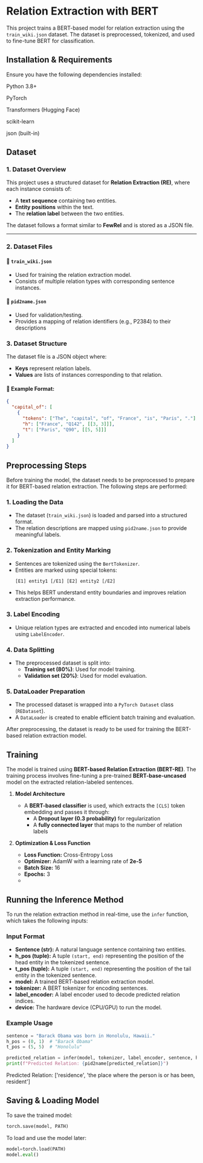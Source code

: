 # Relation Extraction with BERT

This project trains a BERT-based model for relation extraction using the `train_wiki.json` dataset. The dataset is preprocessed, tokenized, and used to fine-tune BERT for classification.

## Installation & Requirements

Ensure you have the following dependencies installed:

Python 3.8+

PyTorch

Transformers (Hugging Face)

scikit-learn

json (built-in)

## Dataset

### 1️. Dataset Overview
This project uses a structured dataset for **Relation Extraction (RE)**, where each instance consists of:
- A **text sequence** containing two entities.
- **Entity positions** within the text.
- The **relation label** between the two entities.

The dataset follows a format similar to **FewRel** and is stored as a JSON file.

---
###  2️.  Dataset Files
#### 🔹 `train_wiki.json`
- Used for training the relation extraction model.
- Consists of multiple relation types with corresponding sentence instances.

#### 🔹 `pid2name.json`
- Used for validation/testing.
- Provides a mapping of relation identifiers (e.g., P2384) to their descriptions

### 3️. Dataset Structure
The dataset file is a JSON object where:
- **Keys** represent relation labels.
- **Values** are lists of instances corresponding to that relation.

#### 🔹 Example Format:
```json
{
  "capital_of": [
    {
      "tokens": ["The", "capital", "of", "France", "is", "Paris", "."],
      "h": ["France", "Q142", [[3, 3]]], 
      "t": ["Paris", "Q90", [[5, 5]]]
    }
  ]
}
```
## Preprocessing Steps

Before training the model, the dataset needs to be preprocessed to prepare it for BERT-based relation extraction. The following steps are performed:

### 1. **Loading the Data**
   - The dataset (`train_wiki.json`) is loaded and parsed into a structured format.
   - The relation descriptions are mapped using `pid2name.json` to provide meaningful labels.

### 2. **Tokenization and Entity Marking**
   - Sentences are tokenized using the `BertTokenizer`.
   - Entities are marked using special tokens:
     ```
     [E1] entity1 [/E1] [E2] entity2 [/E2]
     ```
   - This helps BERT understand entity boundaries and improves relation extraction performance.

### 3. **Label Encoding**
   - Unique relation types are extracted and encoded into numerical labels using `LabelEncoder`.

### 4. **Data Splitting**
   - The preprocessed dataset is split into:
     - **Training set (80%)**: Used for model training.
     - **Validation set (20%)**: Used for model evaluation.

### 5. **DataLoader Preparation**
   - The processed dataset is wrapped into a `PyTorch Dataset` class (`REDataset`).
   - A `DataLoader` is created to enable efficient batch training and evaluation.

After preprocessing, the dataset is ready to be used for training the BERT-based relation extraction model.


## Training  

The model is trained using **BERT-based Relation Extraction (BERT-RE)**. The training process involves fine-tuning a pre-trained **BERT-base-uncased** model on the extracted relation-labeled sentences.  

1. **Model Architecture**  
   - A **BERT-based classifier** is used, which extracts the `[CLS]` token embedding and passes it through:  
     - A **Dropout layer (0.3 probability)** for regularization  
     - A **fully connected layer** that maps to the number of relation labels  

2. **Optimization & Loss Function**  
   - **Loss Function:** Cross-Entropy Loss  
   - **Optimizer:** AdamW with a learning rate of **2e-5**  
   - **Batch Size:** 16  
   - **Epochs:** 3
   - 
## Running the Inference Method
To run the relation extraction method in real-time, use the `infer` function, which takes the following inputs:

### Input Format
- **Sentence (str):** A natural language sentence containing two entities.
- **h_pos (tuple):** A tuple `(start, end)` representing the position of the head entity in the tokenized sentence.
- **t_pos (tuple):** A tuple `(start, end)` representing the position of the tail entity in the tokenized sentence.
- **model:** A trained BERT-based relation extraction model.
- **tokenizer:** A BERT tokenizer for encoding sentences.
- **label_encoder:** A label encoder used to decode predicted relation indices.
- **device:** The hardware device (CPU/GPU) to run the model.

### Example Usage
```python
sentence = "Barack Obama was born in Honolulu, Hawaii."
h_pos = (0, 1)  # "Barack Obama"
t_pos = (5, 5)  # "Honolulu"

predicted_relation = infer(model, tokenizer, label_encoder, sentence, h_pos, t_pos, device)
print(f"Predicted Relation: {pid2name[predicted_relation]}")
```
Predicted Relation: ['residence', 'the place where the person is or has been, resident']

## Saving & Loading Model

To save the trained model:

```python
torch.save(model, PATH)
```

To load and use the model later:

```python
model=torch.load(PATH)
model.eval()
```
